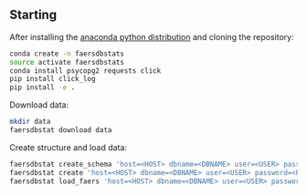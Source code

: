 ## Starting
After installing the [anaconda python distribution](https://www.anaconda.com/distribution/) and cloning the repository:
```bash
conda create -n faersdbstats
source activate faersdbstats
conda install psycopg2 requests click
pip install click_log
pip install -e .
```

Download data:
```bash
mkdir data
faersdbstat download data
```

Create structure and load data:
```bash
faersdbstat create_schema 'host=<HOST> dbname=<DBNAME> user=<USER> password=<PASSWORD>'
faersdbstat create 'host=<HOST> dbname=<DBNAME> user=<USER> password=<PASSWORD>'
faersdbstat load_faers 'host=<HOST> dbname=<DBNAME> user=<USER> password=<PASSWORD>' data
```
